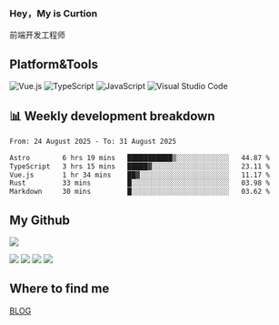 ### Hey，My is Curtion
前端开发工程师
## Platform&Tools

![Vue.js](https://img.shields.io/badge/-Vue.js-4FC08D?style=flat-square&logo=Vue.js&logoColor=white)
![TypeScript](https://img.shields.io/badge/-TypeScript-007ACC?style=flat-square&logo=typescript&logoColor=white)
![JavaScript](https://img.shields.io/badge/-JavaScript-F7DF1E?style=flat-square&logo=javascript&logoColor=black)
![Visual Studio Code](https://img.shields.io/badge/-VSCode-007ACC?style=flat-square&logo=Visual-Studio-Code&logoColor=white)

## 📊 Weekly development breakdown

<!--START_SECTION:waka-->

```txt
From: 24 August 2025 - To: 31 August 2025

Astro        6 hrs 19 mins   ███████████▒░░░░░░░░░░░░░   44.87 %
TypeScript   3 hrs 15 mins   █████▓░░░░░░░░░░░░░░░░░░░   23.11 %
Vue.js       1 hr 34 mins    ██▓░░░░░░░░░░░░░░░░░░░░░░   11.17 %
Rust         33 mins         █░░░░░░░░░░░░░░░░░░░░░░░░   03.98 %
Markdown     30 mins         █░░░░░░░░░░░░░░░░░░░░░░░░   03.62 %
```

<!--END_SECTION:waka-->

## My Github

![](http://github-profile-summary-cards.vercel.app/api/cards/profile-details?username=curtion&theme=nord_bright)

![](http://github-profile-summary-cards.vercel.app/api/cards/stats?username=curtion&theme=nord_bright)
![](http://github-profile-summary-cards.vercel.app/api/cards/productive-time?username=curtion&theme=nord_bright&utcOffset=8)
![](http://github-profile-summary-cards.vercel.app/api/cards/repos-per-language?username=curtion&theme=nord_bright)
![](http://github-profile-summary-cards.vercel.app/api/cards/most-commit-language?username=curtion&theme=nord_bright)

## Where to find me

[BLOG](https://blog.3gxk.net)
